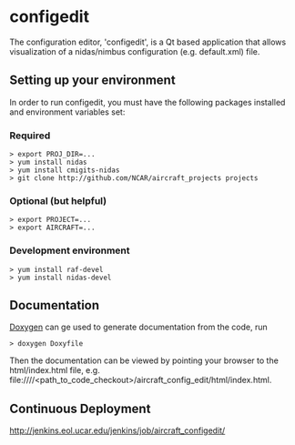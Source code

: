 # configedit

The configuration editor, 'configedit', is a Qt based application that allows visualization of a nidas/nimbus configuration (e.g. default.xml) file.

## Setting up your environment

In order to run configedit, you must have the following packages installed and environment variables set:

### Required

    > export PROJ_DIR=...
    > yum install nidas
    > yum install cmigits-nidas
    > git clone http://github.com/NCAR/aircraft_projects projects


### Optional (but helpful)

    > export PROJECT=...
    > export AIRCRAFT=...


### Development environment

    > yum install raf-devel
    > yum install nidas-devel


## Documentation
[Doxygen](http://doxygen.nl/manual/starting.html) can ge used to generate documentation from the code, run

    > doxygen Doxyfile

Then the documentation can be viewed by pointing your browser to the html/index.html file, e.g. file:////<path_to_code_checkout>/aircraft_config_edit/html/index.html.

## Continuous Deployment

http://jenkins.eol.ucar.edu/jenkins/job/aircraft_configedit/
